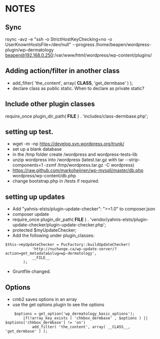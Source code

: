 # NOTES

## Sync
rsync -avz -e "ssh -o StrictHostKeyChecking=no -o UserKnownHostsFile=/dev/null" --progress /home/beapen/wordpress-plugin/wp-dermatology beapen@192.168.0.250:/var/www/html/wordpress/wp-content/plugins/

## Adding action/filter in another class
* add_filter( 'the_content', array( __CLASS__, 'get_dermbase' ) );
* declare class as public static. When to declare as private static?

## Include other plugin classes
require_once plugin_dir_path( __FILE__ ) . 'includes/class-dermbase.php';

## setting up test.

* wget -m -np https://develop.svn.wordpress.org/trunk/
* set up a blank database
* in the /tmp folder create /wordpress and wordpress-tests-lib
* unzip wordpress into /wordpress (latest.tar.gz with tar --strip-components=1 -zxmf /tmp/wordpress.tar.gz -C wordpress)
* https://raw.github.com/markoheijnen/wp-mysqli/master/db.php wordpress/wp-content/db.php
* change bootstrap.php in /tests if required.

## setting up updates
* Add "yahnis-elsts/plugin-update-checker": ">=1.0" to composer.json
* composer update
* require_once plugin_dir_path( __FILE__ ) . 'vendor/yahnis-elsts/plugin-update-checker/plugin-update-checker.php';
* protected $myUpdateChecker;
* Add the following under plugin_classes:
```
$this->myUpdateChecker = PucFactory::buildUpdateChecker(
    		'http://nuchange.ca/wp-update-server/?action=get_metadata&slug=wp-dermatology',
    		__FILE__
		);
```
* Gruntfile changed.

## Options
* cmb2 saves options in an array 
* use the get options plugin to see the options
```
    $options = get_option('wp_dermatology_basic_options');
        if(!array_key_exists ( 'chkbox_dermbase' , $options ) || $options['chkbox_dermbase'] != 'on')
            add_filter( 'the_content', array( __CLASS__, 'get_dermbase' ) );
```



